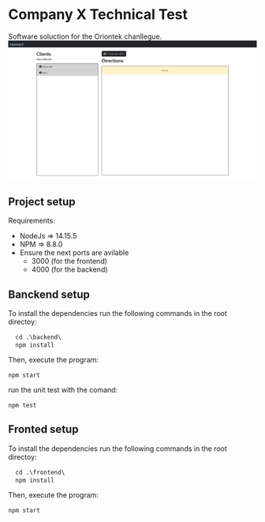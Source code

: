 ﻿# Company X Technical Test
Software soluction for the Oriontek chanllegue.
![](https://raw.githubusercontent.com/AlexitoReyes54/image/main/oriontek.PNG)
## Project setup
Requirements:
- NodeJs => 14.15.5
- NPM => 8.8.0
- Ensure the next ports are avilable
	- 3000 (for the frontend)
	- 4000 (for the backend)

## Banckend setup
To install the dependencies run the following commands in the root directoy:

      cd .\backend\
      npm install
    
  Then, execute the program:
	
    npm start
    
run the unit test with the comand:

    npm test

## Fronted setup
To install the dependencies run the following commands in the root directoy:

      cd .\frontend\
      npm install
    
  Then, execute the program:
	
    npm start
    
